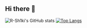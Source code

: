 ## Hi there 👋

<!--
**R-Sh1ki/R-Sh1ki** is a ✨ _special_ ✨ repository because its `README.md` (this file) appears on your GitHub profile.

Here are some ideas to get you started:

- 🔭 I’m currently working on ...
- 🌱 I’m currently learning ...
- 👯 I’m looking to collaborate on ...
- 🤔 I’m looking for help with ...
- 💬 Ask me about ...
- 📫 How to reach me: ...
- 😄 Pronouns: ...
- ⚡ Fun fact: ...
-->

![R-Sh1ki's GitHub stats](https://github-readme-stats.vercel.app/api?username=r-sh1ki&show_icons=true&theme=nord)
[![Top Langs](https://github-readme-stats.vercel.app/api/top-langs/?username=r-sh1ki)](https://github.com/anuraghazra/github-readme-stats)
